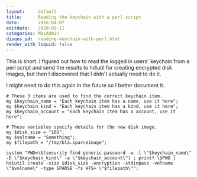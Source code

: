 ```yaml
---
layout:     default
title:      Reading the keychain with a perl script
date:       2016-04-07
editdate:   2020-05-11
categories: MacAdmin
disqus_id:  reading-keychain-with-perl.html
render_with_liquid: false
---
```


This is short.  I figured out how to read the logged in users' keychain from a perl script and send the results to hdiutil for creating encrypted disk images, but then I discovered that I didn't actually need to do it.

I might need to do this again in the future so I better document it.

    # These 3 items are used to find the correct keychain item.
    my $keychain_name = "Each keychain item has a name, use it here";
    my $keychain_kind = "Each keychain item has a kind, use it here";
    my $keychain_account = "Each keychain item has a account, use it here";

    # These variables specify details for the new disk image.
    my $disk_size = "10G";
    my $volname = "Something";
    my $filepath = "/tmp/bla.sparceimage";

    system "PWD=\$(security find-generic-password -w -l \"$keychain_name\" -D \"$keychain_kind\" -a \"$keychain_account\") ; printf \$PWD | hdiutil create -size $disk_size -encryption -stdinpass -volname \"$volname\" -type SPARSE -fs HFS+ \"$filepath\"";

